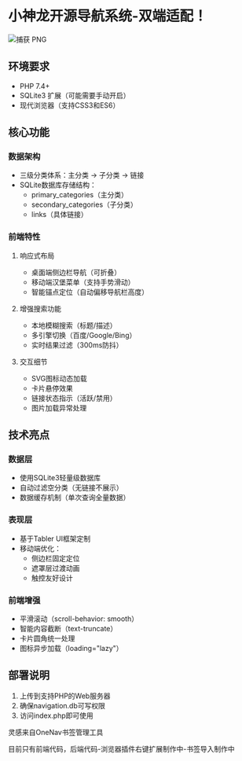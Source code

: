 # 小神龙开源导航系统-双端适配！
![捕获 PNG](https://github.com/user-attachments/assets/4a1d32f7-d25a-4f09-a3f0-dcdaf89f189a)

## 环境要求
- PHP 7.4+ 
- SQLite3 扩展（可能需要手动开启）
- 现代浏览器（支持CSS3和ES6）

## 核心功能

### 数据架构
- 三级分类体系：主分类 → 子分类 → 链接
- SQLite数据库存储结构：
  - primary_categories（主分类）
  - secondary_categories（子分类） 
  - links（具体链接）

### 前端特性
1. 响应式布局
   - 桌面端侧边栏导航（可折叠）
   - 移动端汉堡菜单（支持手势滑动）
   - 智能锚点定位（自动偏移导航栏高度）

2. 增强搜索功能
   - 本地模糊搜索（标题/描述）
   - 多引擎切换（百度/Google/Bing）
   - 实时结果过滤（300ms防抖）

3. 交互细节
   - SVG图标动态加载
   - 卡片悬停效果
   - 链接状态指示（活跃/禁用）
   - 图片加载异常处理

## 技术亮点

### 数据层
- 使用SQLite3轻量级数据库
- 自动过滤空分类（无链接不展示）
- 数据缓存机制（单次查询全量数据）

### 表现层
- 基于Tabler UI框架定制
- 移动端优化：
  - 侧边栏固定定位
  - 遮罩层过渡动画
  - 触控友好设计

### 前端增强
- 平滑滚动（scroll-behavior: smooth）
- 智能内容截断（text-truncate）
- 卡片圆角统一处理
- 图标异步加载（loading="lazy"）

## 部署说明
1. 上传到支持PHP的Web服务器
2. 确保navigation.db可写权限
3. 访问index.php即可使用



灵感来自OneNav书签管理工具

目前只有前端代码，后端代码-浏览器插件右键扩展制作中-书签导入制作中
